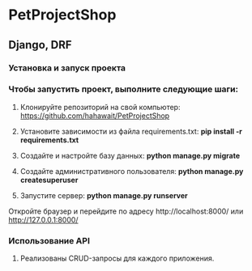 # PetProjectShop 
## Django, DRF


### **Установка и запуск проекта**
### Чтобы запустить проект, выполните следующие шаги:

1. Клонируйте репозиторий на свой компьютер:
https://github.com/hahawait/PetProjectShop

2. Установите зависимости из файла requirements.txt:
**pip install -r requirements.txt**

3. Создайте и настройте базу данных:
**python manage.py migrate**

4. Создайте административного пользователя:
**python manage.py createsuperuser**

5. Запустите сервер:
**python manage.py runserver**

Откройте браузер и перейдите по адресу http://localhost:8000/ или http://127.0.0.1:8000/


### **Использование API**
1. Реализованы CRUD-запросы для каждого приложения. 